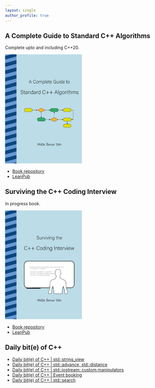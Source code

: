 ```yaml
---
layout: single
author_profile: true
---
```


## A Complete Guide to Standard C++ Algorithms

Complete upto and including C++20.

[<img src="assets/images/book_algorithms_cover.png" width="50%">](https://leanpub.com/cpp-algorithms-guide)

- [Book repository](https://github.com/HappyCerberus/book-cpp-algorithms)
- [LeanPub](https://leanpub.com/cpp-algorithms-guide)

## Surviving the C++ Coding Interview

In progress book.

[<img src="assets/images/book_coding_interview_cover.png" width="50%">](https://leanpub.com/cpp-coding-interview)

- [Book repository](https://leanpub.com/cpp-coding-interview)
- [LeanPub](https://leanpub.com/cpp-coding-interview)

## Daily bit(e) of C++

<ul>
<!-- SUBSTACK:START --><li><a href="https://simontoth.substack.com/p/daily-bite-of-c-stdstring_view">Daily bit&lpar;e&rpar; of C++ | std::string_view</a></li><li><a href="https://simontoth.substack.com/p/daily-bite-of-c-stdadvance-stddistance">Daily bit&lpar;e&rpar; of C++ | std::advance, std::distance</a></li><li><a href="https://simontoth.substack.com/p/daily-bite-of-c-stdiostream-custom">Daily bit&lpar;e&rpar; of C++ | std::iostream: custom manipulators</a></li><li><a href="https://simontoth.substack.com/p/daily-bite-of-c-event-booking">Daily bit&lpar;e&rpar; of C++ | Event booking</a></li><li><a href="https://simontoth.substack.com/p/daily-bite-of-c-stdsearch">Daily bit&lpar;e&rpar; of C++ | std::search</a></li><!-- SUBSTACK:END -->
</ul>